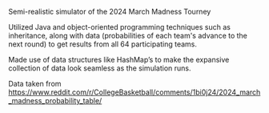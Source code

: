 Semi-realistic simulator of the 2024 March Madness Tourney

Utilized Java and object-oriented programming techniques such as inheritance, along with data (probabilities of each team's advance to the next round) 
to get results from all 64 participating teams.

Made use of data structures like HashMap’s to make the expansive collection of data look seamless as the simulation runs.

Data taken from https://www.reddit.com/r/CollegeBasketball/comments/1bi0j24/2024_march_madness_probability_table/
